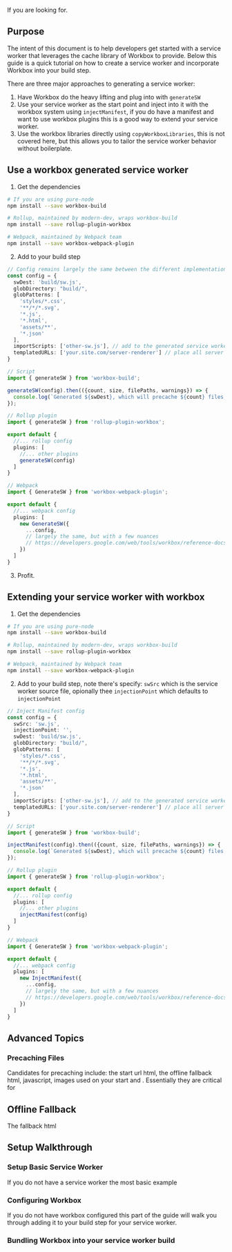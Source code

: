 If you are looking for.

## Purpose

The intent of this document is to help developers get started with a service worker that leverages the cache library of Workbox to provide. Below this guide is a quick tutorial on how to create a service worker and incorporate Workbox into your build step.

There are three major approaches to generating a service worker:

1. Have Workbox do the heavy lifting and plug into with `generateSW`
2. Use your service worker as the start point and inject into it with the workbox system using `injectManifest`, if you do have a manifest and want to use workbox plugins this is a good way to extend your service worker.
3. Use the workbox libraries directly using `copyWorkboxLibraries`, this is not covered here, but this allows you to tailor the service worker behavior without boilerplate.

## Use a workbox generated service worker

1. Get the dependencies

```bash
# If you are using pure-node
npm install --save workbox-build

# Rollup, maintained by modern-dev, wraps workbox-build
npm install --save rollup-plugin-workbox

# Webpack, maintained by Webpack team
npm install --save workbox-webpack-plugin
```

2. Add to your build step

```typescript
// Config remains largely the same between the different implementations.
const config = {
  swDest: 'build/sw.js',
  globDirectory: "build/",
  globPatterns: [
    'styles/*.css',
    '**/*/*.svg',
    '*.js',
    '*.html',
    'assets/**',
    '*.json'
  ],
  importScripts: ['other-sw.js'], // add to the generated service worker, like middle ware.
  templatedURLs: ['your.site.com/server-renderer'] // place all server rendered urls to precache here.
}

// Script
import { generateSW } from 'workbox-build';

generateSW(config).then(({count, size, filePaths, warnings}) => {
  console.log(`Generated ${swDest}, which will precache ${count} files, totaling ${size} bytes.`);
});

// Rollup plugin
import { generateSW } from 'rollup-plugin-workbox';

export default {
  //... rollup config
  plugins: [
    //... other plugins
    generateSW(config)
  ]
}

// Webpack
import { GenerateSW } from 'workbox-webpack-plugin';

export default {
  //... webpack config
  plugins: [
    new GenerateSW({
      ...config,
      // largely the same, but with a few nuances
      // https://developers.google.com/web/tools/workbox/reference-docs/latest/module-workbox-webpack-plugin.GenerateSW#GenerateSW
    })
  ]
}

```

3. Profit.

## Extending your service worker with workbox

1. Get the dependencies

```bash
# If you are using pure-node
npm install --save workbox-build

# Rollup, maintained by modern-dev, wraps workbox-build
npm install --save rollup-plugin-workbox

# Webpack, maintained by Webpack team
npm install --save workbox-webpack-plugin
```

2. Add to your build step, note there's specify: `swSrc` which is the service worker source file, opionally thee `injectionPoint` which defaults to `injectionPoint`

```typescript
// Inject Manifest config  
const config = {
  swSrc: 'sw.js',
  injectionPoint: '', 
  swDest: 'build/sw.js',
  globDirectory: "build/",
  globPatterns: [
    'styles/*.css',
    '**/*/*.svg',
    '*.js',
    '*.html',
    'assets/**',
    '*.json'
  ],
  importScripts: ['other-sw.js'], // add to the generated service worker, like middle ware.
  templatedURLs: ['your.site.com/server-renderer'] // place all server rendered urls to precache here.
}

// Script
import { generateSW } from 'workbox-build';

injectManifest(config).then(({count, size, filePaths, warnings}) => {
  console.log(`Generated ${swDest}, which will precache ${count} files, totaling ${size} bytes.`);
});

// Rollup plugin
import { generateSW } from 'rollup-plugin-workbox';

export default {
  //... rollup config
  plugins: [
    //... other plugins
    injectManifest(config)
  ]
}

// Webpack
import { GenerateSW } from 'workbox-webpack-plugin';

export default {
  //... webpack config
  plugins: [
    new InjectManifest({
      ...config,
      // largely the same, but with a few nuances
      // https://developers.google.com/web/tools/workbox/reference-docs/latest/module-workbox-webpack-plugin.InjectManifest#InjectManifest
    })
  ]
}

```

## Advanced Topics

### Precaching Files

Candidates for precaching include: the start url html, the offline fallback html, javascript, images used on your start and . Essentially they are critical for 

## Offline Fallback

The fallback html

## Setup Walkthrough

### Setup Basic Service Worker

If you do not have a service worker the most basic example

### Configuring Workbox

If you do not have workbox configured this part of the guide will walk you through adding it to your build step for your service worker.

### Bundling Workbox into your service worker build
